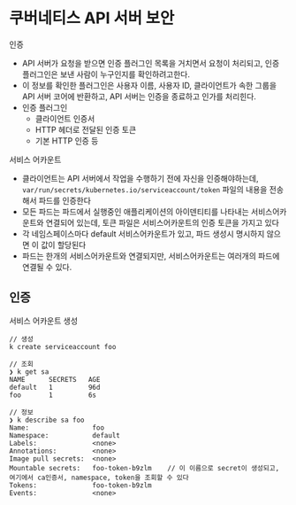 # 쿠버네티스 API 서버 보안
인증
- API 서버가 요청을 받으면 인증 플러그인 목록을 거치면서 요청이 처리되고, 인증 플러그인은 보낸 사람이 누구인지를 확인하려고한다. 
- 이 정보를 확인한 플러그인은 사용자 이름, 사용자 ID, 클라이언트가 속한 그룹을 API 서버 코어에 반환하고, API 서버는 인증을 종료하고 인가를 처리힌다. 
- 인증 플러그인
   - 클라이언트 인증서
   - HTTP 헤더로 전달된 인증 토큰
   - 기본 HTTP 인증 등

서비스 어카운트
- 클라이언트는 API 서버에서 작업을 수행하기 전에 자신을 인증해야하는데, `var/run/secrets/kubernetes.io/serviceaccount/token` 파일의 내용을 전송해서 파드를 인증한다
- 모든 파드는 파드에서 실행중인 애플리케이션의 아이덴티티를 나타내는 서비스어카운트와 연결되어 있는데, 토큰 파일은 서비스어카운트의 인증 토큰을 가지고 있다
- 각 네임스페이스마다 default 서비스어카운트가 있고, 파드 생성시 명시하지 않으면 이 값이 할당된다
- 파드는 한개의 서비스어카운트와 연결되지만, 서비스어카운트는 여러개의 파드에 연결될 수 있다.



## 인증
서비스 어카운트 생성
```
// 생성
k create serviceaccount foo

// 조회
❯ k get sa
NAME      SECRETS   AGE
default   1         96d
foo       1         6s

// 정보
❯ k describe sa foo
Name:                foo
Namespace:           default
Labels:              <none>
Annotations:         <none>
Image pull secrets:  <none>
Mountable secrets:   foo-token-b9zlm    // 이 이름으로 secret이 생성되고, 여기에서 ca인증서, namespace, token을 조회할 수 있다
Tokens:              foo-token-b9zlm
Events:              <none>
```

